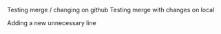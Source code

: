Testing merge / changing on github
Testing merge with changes on local

Adding a new unnecessary line
